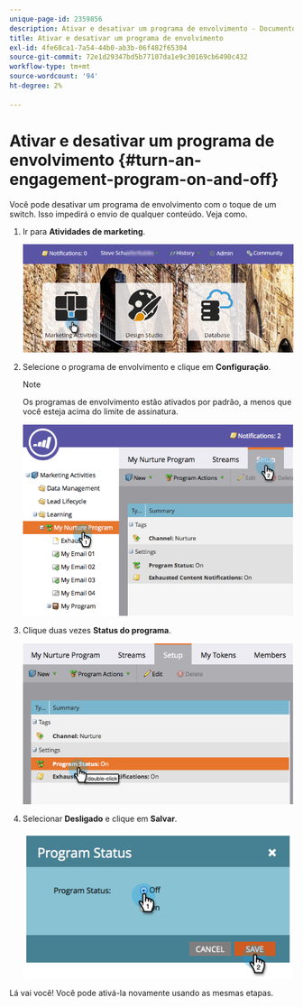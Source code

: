 ```yaml
---
unique-page-id: 2359856
description: Ativar e desativar um programa de envolvimento - Documentos da Marketo - Documentação do produto
title: Ativar e desativar um programa de envolvimento
exl-id: 4fe68ca1-7a54-44b0-ab3b-06f482f65304
source-git-commit: 72e1d29347bd5b77107da1e9c30169cb6490c432
workflow-type: tm+mt
source-wordcount: '94'
ht-degree: 2%

---
```


# Ativar e desativar um programa de envolvimento {#turn-an-engagement-program-on-and-off}

Você pode desativar um programa de envolvimento com o toque de um switch. Isso impedirá o envio de qualquer conteúdo. Veja como.

1. Ir para **Atividades de marketing**.

   ![](assets/login-marketing-activities.png)

1. Selecione o programa de envolvimento e clique em **Configuração**.

   >[!NOTE]
   >
   >Os programas de envolvimento estão ativados por padrão, a menos que você esteja acima do limite de assinatura.

   ![](assets/image2014-9-15-17-3a14-3a56.png)

1. Clique duas vezes **Status do programa**.

   ![](assets/image2014-9-15-17-3a14-3a59.png)

1. Selecionar **Desligado** e clique em **Salvar**.

   ![](assets/image2014-9-15-17-3a15-3a2.png)

Lá vai você! Você pode ativá-la novamente usando as mesmas etapas.
